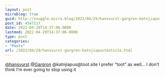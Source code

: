 ```yaml
---
layout: post
microblog: true
guid: http://snuggle.micro.blog/2022/04/29/hansvurst-gargron-katnjiapustootsite.html
post_id: 4547117
date: 2022-04-29T14:37:06-0000
lastmod: 2022-04-29T14:37:06-0000
type: post
categories:
- "Posts"
url: /2022/04/29/hansvurst-gargron-katnjiapustootsite.html
---
```

<p><span class="h-card" translate="no"><a href="https://chaos.social/@hansvurst" class="u-url mention">@<span>hansvurst</span></a></span> <span class="h-card" translate="no"><a href="https://mastodon.social/@Gargron" class="u-url mention">@<span>Gargron</span></a></span> @katnjiapus@toot.site I prefer “toot” as well… I don’t think I’m ever going to stop using it</p>
